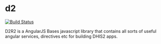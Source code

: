 d2
==

[![Build Status](https://travis-ci.org/Markionium/d2.svg?branch=master)](https://travis-ci.org/Markionium/d2)

D2R2 is a AngularJS Bases javascript library that contains all sorts of useful angular services, directives etc for building DHIS2 apps. 
